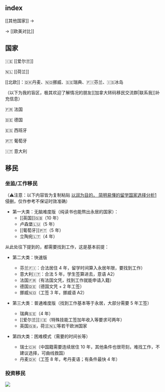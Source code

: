 
## index

[[其他国家]] ->

-> [[欧美对比]]

## 国家

🇮🇪 [[爱尔兰]]

🇳🇱 [[荷兰]]

[[北欧]]：🇩🇰丹麦、🇳🇴挪威、🇸🇪瑞典、🇫🇮芬兰、🇮🇸冰岛


（以下为我的盲区，极其欢迎了解情况的朋友[[加拿大转码移民交流群|联系我]]补充信息）

🇫🇷 法国

🇩🇪 德国

🇪🇸 西班牙

🇵🇹 葡萄牙

🇮🇹 意大利

## 移民

### 坐监/工作移民

（⚠️注意：以下内容皆为复制粘贴 [以润为目的， 简明易懂的留学国家选择分析1](http://xhslink.com/QQyFar) 侵删，仅作参考不保证时效准确）

- 第一大类：无脑难度版（纯读书也能熬出永居的国家）：  
	- [[英国]]🇬🇧（10 年）
	- 卢森堡🇱🇺（5 年）  
	- [[葡萄牙]]🇵🇹（5 年）
	- 立陶宛🇱🇹（4 年）  
  
从此处往下提到的，都需要找到工作，这是基本前提：

- 第二大类：快速版  
	- 芬兰🇫🇮：合法居住 4 年，留学时间算入永居年限，要找到工作）  
	- 意大利🇮🇹：合法 5 年，学生签算进去，意语 A2）  
	- 法国🇫🇷（有法国文凭，找到工作就能申请入籍）  
	- 德国🇩🇪（德国文凭 + 2 年工签）  
	- 挪威🇳🇴（工签 3 年，挪威语 A2）  
  
- 第三大类：普通难度版（找到工作基本等于永居，大部分需要 5 年工签）  
	- 瑞典🇸🇪（4 年）
	- [[爱尔兰]]🇮🇪（特殊技能工签加年收入等要求可两年）
	- 英国🇬🇧，荷兰🇳🇱等若干欧洲国家  
  
- 第四大类：困难模式（需要的时间长等）  
	- 瑞士🇨🇭（中国籍需要连续居住 10 年，其他条件也很苛刻，难找工作，不建议选择，可曲线救国）  
	- 丹麦🇩🇰（工签 8 年，考丹麦语；有条件最快 4 年）  
  

### 投资移民

![](https://picture-guan.oss-cn-hangzhou.aliyuncs.com/IMG_2266.JPG)
